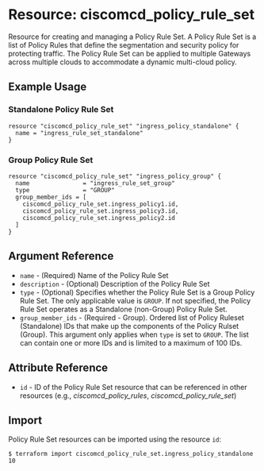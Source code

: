 # Resource: ciscomcd_policy_rule_set

Resource for creating and managing a Policy Rule Set.  A Policy Rule Set is a list of Policy Rules that define the segmentation and security policy for protecting traffic.  The Policy Rule Set can be applied to multiple Gateways across multiple clouds to accommodate a dynamic multi-cloud policy.

## Example Usage

### Standalone Policy Rule Set
```hcl
resource "ciscomcd_policy_rule_set" "ingress_policy_standalone" {
  name = "ingress_rule_set_standalone"
}
```

### Group Policy Rule Set
```hcl
resource "ciscomcd_policy_rule_set" "ingress_policy_group" {
  name               = "ingress_rule_set_group"
  type               = "GROUP"
  group_member_ids = [
    ciscomcd_policy_rule_set.ingress_policy1.id,
    ciscomcd_policy_rule_set.ingress_policy3.id,
    ciscomcd_policy_rule_set.ingress_policy2.id
  ]
}
```

## Argument Reference
* `name` - (Required) Name of the Policy Rule Set
* `description` - (Optional) Description of the Policy Rule Set
* `type` - (Optional) Specifies whether the Policy Rule Set is a Group Policy Rule Set.  The only applicable value is `GROUP`.  If not specified, the Policy Rule Set operates as a Standalone (non-Group) Policy Rule Set.
* `group_member_ids` - (Required - Group). Ordered list of Policy Ruleset (Standalone) IDs that make up the components of the Policy Rulset (Group).  This argument only applies when `type` is set to `GROUP`.  The list can contain one or more IDs and is limited to a maximum of 100 IDs.

## Attribute Reference
* `id` - ID of the Policy Rule Set resource that can be referenced in other resources (e.g., *ciscomcd_policy_rules*, *ciscomcd_policy_rule_set*)

## Import
Policy Rule Set resources can be imported using the resource `id`:

```hcl
$ terraform import ciscomcd_policy_rule_set.ingress_policy_standalone 10
```